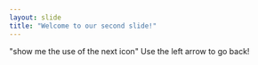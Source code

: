```yaml
---
layout: slide
title: "Welcome to our second slide!"
---
```

"show me the use of the next icon"
Use the left arrow to go back!

